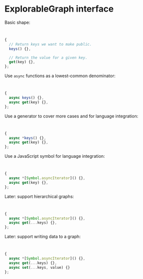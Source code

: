 # ExplorableGraph interface

Basic shape:

```js


{
  // Return keys we want to make public.
  keys() {},

  // Return the value for a given key.
  get(key) {},
};


```

Use `async` functions as a lowest-common denominator:

```js


{
  async keys() {},
  async get(key) {},
};


```

Use a generator to cover more cases and for language integration:

```js


{
  async *keys() {},
  async get(key) {},
};


```

Use a JavaScript symbol for language integration:

```js


{
  async *[Symbol.asyncIterator]() {},
  async get(key) {},
};


```

Later: support hierarchical graphs:

```js


{
  async *[Symbol.asyncIterator]() {},
  async get(...keys) {},
};


```

Later: support writing data to a graph:

```js


{
  async *[Symbol.asyncIterator]() {},
  async get(...keys) {},
  async set(...keys, value) {}
};


```
